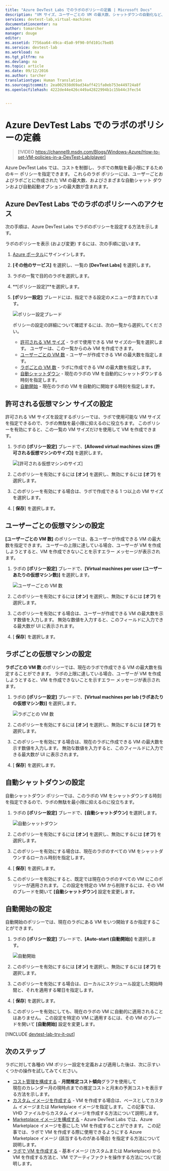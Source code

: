 ```yaml
---
title: "Azure DevTest Labs でのラボのポリシーの定義 | Microsoft Docs"
description: "VM サイズ、ユーザーごとの VM の最大数、シャットダウンの自動化など、ラボのポリシーを定義する方法について説明します。"
services: devtest-lab,virtual-machines
documentationcenter: na
author: tomarcher
manager: douge
editor: 
ms.assetid: 7756aa64-49ca-45a0-9f90-0fd101c7be85
ms.service: devtest-lab
ms.workload: na
ms.tgt_pltfrm: na
ms.devlang: na
ms.topic: article
ms.date: 09/12/2016
ms.author: tarcher
translationtype: Human Translation
ms.sourcegitcommit: 2ea002938d69ad34aff421fa0eb753e449724a8f
ms.openlocfilehash: 4222de44e426c449a42822994b1c15b44c3fec54


---
```

# <a name="define-lab-policies-in-azure-devtest-labs"></a>Azure DevTest Labs でのラボのポリシーの定義
> [!VIDEO https://channel9.msdn.com/Blogs/Windows-Azure/How-to-set-VM-policies-in-a-DevTest-Lab/player]
> 
> 

Azure DevTest Labs では、コストを制御し、ラボでの無駄を最小限にするためのキー ポリシーを指定できます。 これらのラボ ポリシーには、ユーザーごとおよびラボごとに作成された VM の最大数、およびさまざまな自動シャット ダウンおよび自動起動オプションの最大数が含まれます。 

## <a name="accessing-a-labs-policies-in-azure-devtest-labs"></a>Azure DevTest Labs でのラボのポリシーへのアクセス
次の手順は、Azure DevTest Labs でラボのポリシーを設定する方法を示します。

ラボのポリシーを表示 (および変更) するには、次の手順に従います。

1. [Azure ポータル](http://go.microsoft.com/fwlink/p/?LinkID=525040)にサインインします。
2. **[その他のサービス]** を選択し、一覧の **[DevTest Labs]** を選択します。
3. ラボの一覧で目的のラボを選択します。   
4. **[ポリシー設定]**を選択します。
5. **[ポリシー設定]** ブレードには、指定できる設定のメニューが含まれています。 
   
    ![ポリシー設定ブレード](./media/devtest-lab-set-lab-policy/policies.png)
   
    ポリシーの設定の詳細について確認するには、次の一覧から選択してください。
   
   * [許可される VM サイズ](#set-allowed-virtual-machine-sizes) - ラボで使用できる VM サイズの一覧を選択します。 ユーザーは、この一覧からのみ VM を作成できます。
   * [ユーザーごとの VM 数](#set-virtual-machines-per-user) - ユーザーが作成できる VM の最大数を指定します。 
   * [ラボごとの VM 数](#set-virtual-machines-per-lab) - ラボに作成できる VM の最大数を指定します。 
   * [自動シャットダウン](#set-auto-shutdown) - 現在のラボの VM を自動的にシャットダウンする時刻を指定します。
   * [自動開始](#set-auto-start) - 現在のラボの VM を自動的に開始する時刻を指定します。

## <a name="set-allowed-virtual-machine-sizes"></a>許可される仮想マシン サイズの設定
許可される VM サイズを設定するポリシーでは、ラボで使用可能な VM サイズを指定できるので、ラボの無駄を最小限に抑えるのに役立ちます。 このポリシーを有効にすると、この一覧の VM サイズだけを使用して VM を作成できます。

1. ラボの **[ポリシー設定]** ブレードで、**[Allowed virtual machines sizes (許可される仮想マシンのサイズ)]** を選択します。
   
    ![[許可される仮想マシンのサイズ]](./media/devtest-lab-set-lab-policy/allowed-vm-sizes.png)
2. このポリシーを有効にするには **[オン]** を選択し、無効にするには **[オフ]** を選択します。
3. このポリシーを有効にする場合は、ラボで作成できる 1 つ以上の VM サイズを選択します。
4. [ **保存**] を選択します。

## <a name="set-virtual-machines-per-user"></a>ユーザーごとの仮想マシンの設定
**[ユーザーごとの VM 数]** のポリシーでは、各ユーザーが作成できる VM の最大数を指定できます。 ユーザーの上限に達している場合、ユーザーが VM を作成しようとすると、VM を作成できないことを示すエラー メッセージが表示されます。 

1. ラボの **[ポリシー設定]** ブレードで、**[Virtual machines per user (ユーザーあたりの仮想マシン数)]** を選択します。
   
    ![ユーザーごとの VM 数](./media/devtest-lab-set-lab-policy/max-vms-per-user.png)
2. このポリシーを有効にするには **[オン]** を選択し、無効にするには **[オフ]** を選択します。
3. このポリシーを有効にする場合は、ユーザーが作成できる VM の最大数を示す数値を入力します。 
   無効な数値を入力すると、このフィールドに入力できる最大数が UI に表示されます。
4. [ **保存**] を選択します。

## <a name="set-virtual-machines-per-lab"></a>ラボごとの仮想マシンの設定
**ラボごとの VM 数** のポリシーでは、現在のラボで作成できる VM の最大数を指定することができます。 ラボの上限に達している場合、ユーザーが VM を作成しようとすると、VM を作成できないことを示すエラー メッセージが表示されます。 

1. ラボの **[ポリシー設定]** ブレードで、**[Virtual machines per lab (ラボあたりの仮想マシン数)]** を選択します。
   
    ![ラボごとの VM 数](./media/devtest-lab-set-lab-policy/total-vms-allowed.png)
2. このポリシーを有効にするには **[オン]** を選択し、無効にするには **[オフ]** を選択します。
3. このポリシーを有効にする場合は、現在のラボに作成できる VM の最大数を示す数値を入力します。 
   無効な数値を入力すると、このフィールドに入力できる最大数が UI に表示されます。
4. [ **保存**] を選択します。

## <a name="set-auto-shutdown"></a>自動シャットダウンの設定
自動シャットダウン ポリシーでは、このラボの VM をシャットダウンする時刻を指定できるので、ラボの無駄を最小限に抑えるのに役立ちます。

1. ラボの **[ポリシー設定]** ブレードで、**[自動シャットダウン]** を選択します。
   
    ![自動シャットダウン](./media/devtest-lab-set-lab-policy/auto-shutdown.png)
2. このポリシーを有効にするには **[オン]** を選択し、無効にするには **[オフ]** を選択します。
3. このポリシーを有効にする場合は、現在のラボのすべての VM をシャットダウンするローカル時刻を指定します。
4. [ **保存**] を選択します。
5. このポリシーを有効にすると、既定では現在のラボのすべての VM にこのポリシーが適用されます。 この設定を特定の VM から削除するには、その VM のブレードを開いて **[自動シャットダウン]** 設定を変更します。 

## <a name="set-auto-start"></a>自動開始の設定
自動開始のポリシーでは、現在のラボにある VM をいつ開始するか指定することができます。  

1. ラボの **[ポリシー設定]** ブレードで、**[Auto-start (自動開始)]** を選択します。
   
    ![自動開始](./media/devtest-lab-set-lab-policy/auto-start.png)
2. このポリシーを有効にするには **[オン]** を選択し、無効にするには **[オフ]** を選択します。
3. このポリシーを有効にする場合は、ローカルにスケジュール設定した開始時間と、それを適用する曜日を指定します。 
4. [ **保存**] を選択します。
5. このポリシーを有効にしても、現在のラボの VM に自動的に適用されることはありません。 この設定を特定の VM に適用するには、その VM のブレードを開いて **[自動開始]** 設定を変更します。 

[!INCLUDE [devtest-lab-try-it-out](../../includes/devtest-lab-try-it-out.md)]

## <a name="next-steps"></a>次のステップ
ラボに対して各種の VM ポリシー設定を定義および適用した後は、次に示すいくつかの操作を試してみてください。

* [コスト管理を構成する](devtest-lab-configure-cost-management.md) - **月間推定コスト傾向**グラフを使用して  
  現在のカレンダー月の現時点までの推定コストと月末の予測コストを表示する方法を示します。
* [カスタム イメージを作成する](devtest-lab-create-template.md) - VM を作成する場合は、ベースとしてカスタム イメージまたは Marketplace イメージを指定します。 この記事では、VHD ファイルからカスタム イメージを作成する方法について説明します。
* [Marketplace イメージを構成する](devtest-lab-configure-marketplace-images.md) - Azure DevTest Labs では、Azure Marketplace イメージを基にした VM を作成することができます。 この記事では、ラボで VM を作成する際に使用できるようにする Azure Marketplace イメージ (該当するものがある場合) を指定する方法について説明します。
* [ラボで VM を作成する](devtest-lab-add-vm-with-artifacts.md) - 基本イメージ (カスタムまたは Marketplace) から VM を作成する方法と、VM でアーティファクトを操作する方法について説明します。




<!--HONumber=Nov16_HO3-->


